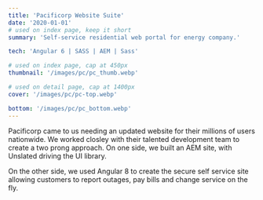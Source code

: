 ```yaml
---
title: 'Pacificorp Website Suite'
date: '2020-01-01'
# used on index page, keep it short
summary: 'Self-service residential web portal for energy company.'

tech: 'Angular 6 | SASS | AEM | Sass'

# used on index page, cap at 450px
thumbnail: '/images/pc/pc_thumb.webp' 

# used on detail page, cap at 1400px
cover: '/images/pc/pc-top.webp'

bottom: '/images/pc/pc_bottom.webp'
---
```


Pacificorp came to us needing an updated website for their millions of users nationwide. We worked closley with their talented development team to create a two prong approach. On one side, we built an AEM site, with Unslated driving the UI library. 

On the other side, we used Angular 8 to create the secure self service site allowing customers to report outages, pay bills and change service on the fly. 